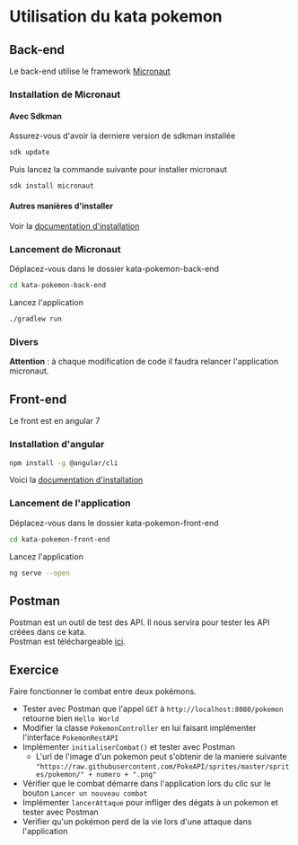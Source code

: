 # Utilisation du kata pokemon

## Back-end

Le back-end utilise le framework [Micronaut](https://micronaut.io/)

### Installation de Micronaut

#### Avec Sdkman

Assurez-vous d'avoir la derniere version de sdkman installée
```bash
sdk update
```

Puis lancez la commande suivante pour installer micronaut
```bash
sdk install micronaut
```

#### Autres manières d'installer

Voir la [documentation d'installation](https://docs.micronaut.io/latest/guide/index.html#quickStart)

### Lancement de Micronaut

Déplacez-vous dans le dossier kata-pokemon-back-end
```bash
cd kata-pokemon-back-end
```

Lancez l'application
```bash
./gradlew run
```

### Divers

**Attention** : à chaque modification de code il faudra relancer l'application micronaut.

## Front-end

Le front est en angular 7

### Installation d'angular

```bash
npm install -g @angular/cli
```

Voici la [documentation d'installation](https://angular.io/guide/quickstart)

### Lancement de l'application 

Déplacez-vous dans le dossier kata-pokemon-front-end
```bash
cd kata-pokemon-front-end
```

Lancez l'application
```bash
ng serve --open
```

## Postman

Postman est un outil de test des API. Il nous servira pour tester les API créées dans ce kata.\
Postman est téléchargeable [ici](https://www.getpostman.com/downloads/).


## Exercice

Faire fonctionner le combat entre deux pokémons.

* Tester avec Postman que l'appel `GET` à `http://localhost:8080/pokemon` retourne bien `Hello World`
* Modifier la classe `PokemonController` en lui faisant implémenter l'interface `PokemonRestAPI`
* Implémenter `initialiserCombat()` et tester avec Postman
  * L'url de l'image d'un pokemon peut s'obtenir de la maniere suivante `"https://raw.githubusercontent.com/PokeAPI/sprites/master/sprites/pokemon/" + numero + ".png"`
* Vérifier que le combat démarre dans l'application lors du clic sur le bouton `Lancer un nouveau combat`
* Implémenter `lancerAttaque` pour infliger des dégats à un pokemon et tester avec Postman
* Verifier qu'un pokémon perd de la vie lors d'une attaque dans l'application